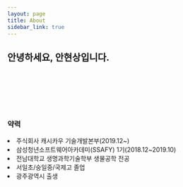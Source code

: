 ```yaml
---
layout: page
title: About
sidebar_link: true
---
```


<h2>안녕하세요, 안현상입니다.</h2>
<br>
<br>
<br>
<br>
<br>
<h3>약력</h3>
<li>주식회사 캐시카우 기술개발본부(2019.12~)</li>
<li>삼성청년소프트웨어아카데미(SSAFY) 1기(2018.12~2019.10)</li>
<li>전남대학교 생명과학기술학부 생물공학 전공</li>
<li>서일초/숭일중/국제고 졸업</li>
<li>광주광역시 출생</li>


